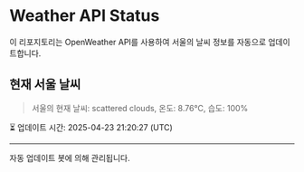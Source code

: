 
# Weather API Status

이 리포지토리는 OpenWeather API를 사용하여 서울의 날씨 정보를 자동으로 업데이트합니다.

## 현재 서울 날씨
> 서울의 현재 날씨: scattered clouds, 온도: 8.76°C, 습도: 100%

⏳ 업데이트 시간: 2025-04-23 21:20:27 (UTC)

---
자동 업데이트 봇에 의해 관리됩니다.
